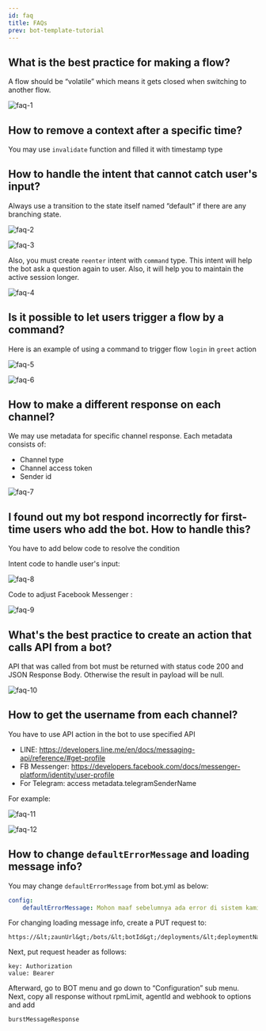 ```yaml
---
id: faq
title: FAQs
prev: bot-template-tutorial
---
```


## What is the best practice for making a flow?

A flow should be “volatile” which means it gets closed when switching to another flow.

![faq-1](./images/faq-1.png)

## How to remove a context after a specific time?

You may use `invalidate` function and filled it with timestamp type

## How to handle the intent that cannot catch user's input?

Always use a transition to the state itself named “default” if there are any branching state.

![faq-2](./images/faq-2.png)

![faq-3](./images/faq-3.png)

Also, you must create `reenter` intent with `command` type. This intent will help the bot ask a question again to user. Also, it will help you to maintain the active session longer.

![faq-4](./images/faq-4.png)

## Is it possible to let users trigger a flow by a command?

Here is an example of using a command to trigger flow `login` in `greet` action

![faq-5](./images/faq-5.png)

![faq-6](./images/faq-6.png)

## How to make a different response on each channel?

We may use metadata for specific channel response. Each metadata consists of:

- Channel type
- Channel access token
- Sender id

![faq-7](./images/faq-7.png)

## I found out my bot respond incorrectly for first-time users who add the bot. How to handle this?

You have to add below code to resolve the condition

Intent code to handle user's input:

![faq-8](./images/faq-8.png)

Code to adjust Facebook Messenger :

![faq-9](./images/faq-9.png)

## What's the best practice to create an action that calls API from a bot?

API that was called from bot must be returned with status code 200 and JSON Response Body. Otherwise the result in payload will be null.

![faq-10](./images/faq-10.png)

## How to get the username from each channel?

You have to use API action in the bot to use specified API

- LINE: https://developers.line.me/en/docs/messaging-api/reference/#get-profile
- FB Messenger: https://developers.facebook.com/docs/messenger-platform/identity/user-profile
- For Telegram: access metadata.telegramSenderName

For example:

![faq-11](./images/faq-11.png)

![faq-12](./images/faq-12.png)

## How to change `defaultErrorMessage` and loading message info?

You may change `defaultErrorMessage` from bot.yml as below:

```yaml
config:
    defaultErrorMessage: Mohon maaf sebelumnya ada error di sistem kami nih :(
```

For changing loading message info, create a PUT request to:

```
https://&lt;zaunUrl&gt;/bots/&lt;botId&gt;/deployments/&lt;deploymentName&gt;/channels/&lt;channelId&gt;
```

Next, put request header as follows:

```
key: Authorization
value: Bearer
```

Afterward, go to BOT menu and go down to “Configuration” sub menu. Next, copy all response without rpmLimit, agentId and webhook to options and add

```
burstMessageResponse
```
